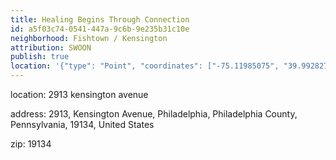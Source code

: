 ```yaml
---
title: Healing Begins Through Connection
id: a5f03c74-0541-447a-9c6b-9e235b31c10e
neighborhood: Fishtown / Kensington
attribution: SWOON
publish: true
location: '{"type": "Point", "coordinates": ["-75.11985075", "39.99282725"]}'
---
```


location: 2913 kensington avenue


            






            
address: 2913, Kensington Avenue, Philadelphia, Philadelphia County, Pennsylvania, 19134, United States



zip: 19134



                